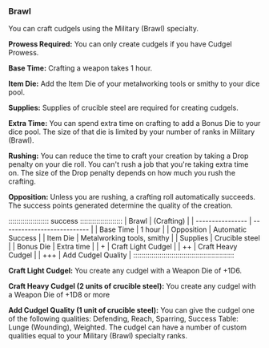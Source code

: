 ### Brawl

You can craft cudgels using the Military (Brawl) specialty.

**Prowess Required:** You can only create cudgels if you have Cudgel Prowess.

**Base Time:** Crafting a weapon takes 1 hour.

**Item Die:** Add the Item Die of your metalworking tools or smithy to your dice pool.

**Supplies:** Supplies of crucible steel are required for creating cudgels.

**Extra Time:** You can spend extra time on crafting to add a Bonus Die
to your dice pool. The size of that die is limited by your number of
ranks in Military (Brawl).

**Rushing:** You can reduce the time to craft your creation by taking a
Drop penalty on your die roll. You can't rush a job that you're taking
extra time on. The size of the Drop penalty depends on how much you rush
the crafting.

**Opposition:** Unless you are rushing, a crafting roll automatically
succeeds. The success points generated determine the quality of the
creation.

:::::::::::::::::::: success :::::::::::::::::::::
| Brawl            | (Crafting)                  |
| ---------------- | --------------------------- |
| Base Time        |  1 hour                     |
| Opposition       |  Automatic Success          |
| Item Die         |  Metalworking tools, smithy |
| Supplies         |  Crucible steel             |
| Bonus Die        |  Extra time                 |
| +                |  Craft Light Cudgel         |
| ++               |  Craft Heavy Cudgel         |
| +++              |  Add Cudgel Quality         |
::::::::::::::::::::::::::::::::::::::::::::::::::

**Craft Light Cudgel:** You create any cudgel with a Weapon Die of +1D6.

**Craft Heavy Cudgel (2 units of crucible steel):** You create any cudgel with a Weapon Die of +1D8 or more

**Add Cudgel Quality (1 unit of crucible steel):** You can give the
cudgel one of the following qualities: Defending, Reach, Sparring,
Success Table: Lunge (Wounding), Weighted. The cudgel can have a number
of custom qualities equal to your Military (Brawl) specialty ranks.

